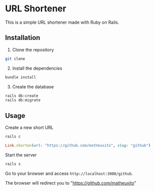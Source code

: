 # URL Shortener

This is a simple URL shortener made with Ruby on Rails.

## Installation

1. Clone the repository

```bash
git clone
```

2. Install the dependencies

```bash
bundle install
```

3. Create the database

```bash
rails db:create
rails db:migrate
```

## Usage

Create a new short URL

```bash
rails c
``` 

```ruby
Link.shorten(url: "https://github.com/matheuxito", slug: "github")
```

Start the server

```bash
rails s
```

Go to your browser and access `http://localhost:3000/github`.

The browser will redirect you to "https://github.com/matheuxito"